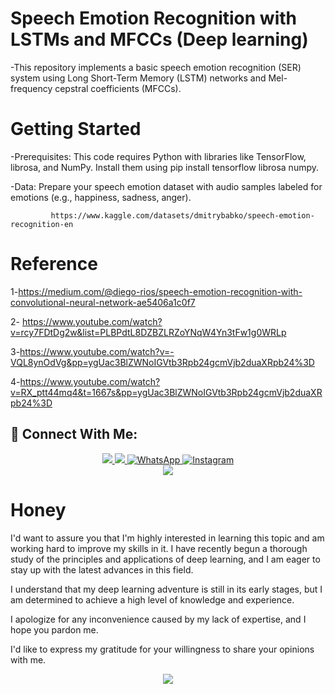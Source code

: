 # Speech Emotion Recognition with LSTMs and MFCCs (Deep learning) 

-This repository implements a basic speech emotion recognition (SER) system using Long Short-Term Memory (LSTM) networks and Mel-frequency cepstral coefficients (MFCCs).






# Getting Started

-Prerequisites: This code requires Python with libraries like TensorFlow, librosa, and NumPy. Install them using pip install tensorflow librosa numpy.

-Data: Prepare your speech emotion dataset with audio samples labeled for emotions (e.g., happiness, sadness, anger). 
        
             https://www.kaggle.com/datasets/dmitrybabko/speech-emotion-recognition-en



# Reference  
 1-https://medium.com/@diego-rios/speech-emotion-recognition-with-convolutional-neural-network-ae5406a1c0f7
 
 2- https://www.youtube.com/watch?v=rcy7FDtDg2w&list=PLBPdtL8DZBZLRZoYNqW4Yn3tFw1g0WRLp 
 
 3-https://www.youtube.com/watch?v=-VQL8ynOdVg&pp=ygUac3BlZWNoIGVtb3Rpb24gcmVjb2duaXRpb24%3D
 
 4-https://www.youtube.com/watch?v=RX_ptt44mq4&t=1667s&pp=ygUac3BlZWNoIGVtb3Rpb24gcmVjb2duaXRpb24%3D
 


## 🤝 Connect With Me:

<div align="center">
 <a href="https://www.linkedin.com/in/mohamed-mosaad-85840b254" target="_blank">
        <img src="https://img.shields.io/badge/LinkedIn-0077B5?style=for-the-badge&logo=linkedin&logoColor=white" target="_blank" />
    </a>
 <a href="mailto:muhamed.mosadd@gmail.com">
    <img src="https://img.shields.io/badge/Gmail-333333?style=for-the-badge&logo=gmail&logoColor=red" />
  </a>
   <a href="https://wa.me/20106981595" target="_blank">
      <img src="https://img.shields.io/badge/WhatsApp-25D366?style=for-the-badge&logo=whatsapp&logoColor=white" target="_blank" alt="WhatsApp">
   </a>
     </a>
   <a href="https://www.instagram.com/mmosad22" target="_blank">
      <img src="https://img.shields.io/badge/Instagram-E4405F?style=for-the-badge&logo=instagram&logoColor=white" target="_blank" alt="Instagram">
   </a>
</div>




<div align="center">
    <img src="https://user-images.githubusercontent.com/73097560/115834477-dbab4500-a447-11eb-908a-139a6edaec5c.gif" />
</div>


# Honey

I'd want to assure you that I'm highly interested in learning this topic and am working hard to improve my skills in it. I have recently begun a thorough study of the principles and applications of deep learning, and I am eager to stay up with the latest advances in this field.

I understand that my deep learning adventure is still in its early stages, but I am determined to achieve a high level of knowledge and experience.

I apologize for any inconvenience caused by my lack of expertise, and I hope you pardon me.

I'd like to express my gratitude for your willingness to share your opinions with me.
<div align="center">
    <img src="https://user-images.githubusercontent.com/73097560/115834477-dbab4500-a447-11eb-908a-139a6edaec5c.gif" />
</div>

